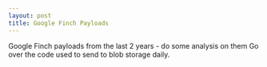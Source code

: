 ```yaml
---
layout: post
title: Google Finch Payloads
---
```


Google Finch payloads from the last 2 years - do some analysis on them
Go over the code used to send to blob storage daily.

